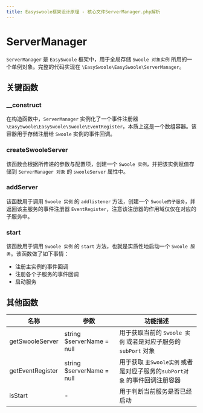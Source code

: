 ```yaml
---
title: Easyswoole框架设计原理 - 核心文件ServerManager.php解析
---
```


# ServerManager

`ServerManager` 是 `EasySwoole` 框架中，用于全局存储 `Swoole 对象实例` 所用的一个单例对象。完整的代码实现在 ```\EasySwoole\EasySwoole\ServerManager```。

## 关键函数
### __construct
在构造函数中，`ServerManager` 实例化了一个事件注册器 ```\EasySwoole\EasySwoole\Swoole\EventRegister```，本质上这是一个数组容器。该容器用于存储注册给 `Swoole` 实例的事件回调。

### createSwooleServer
该函数会根据所传递的参数与配置项，创建一个 `Swoole 实例`，并把该实例赋值存储到 `ServerManager 对象` 的 `swooleServer` 属性中。

### addServer
该函数用于调用 `Swoole 实例` 的 `addlistener` 方法，创建一个 `Swoole的子服务`，并返回该主服务的事件注册器 `EventRegister`，注意该注册器的作用域仅仅在对应的子服务中。

### start
该函数用于调用 `Swoole 实例` 的 `start` 方法，也就是实质性地启动一个 `Swoole 服务`。该函数做了如下事情：
- 注册主实例的事件回调
- 注册各个子服务的事件回调
- 启动服务

## 其他函数
| 名称 | 参数 | 功能描述 |
| --- | --- | --- |
| getSwooleServer | string $serverName = null | 用于获取当前的 `Swoole 实例` 或者是对应子服务的 `subPort` 对象 |
| getEventRegister | string $serverName = null | 用于获取 `主Swoole实例` 或者是对应子服务的`subPort对象` 的事件回调注册容器 |
| isStart | - | 用于判断当前服务是否已经启动 |